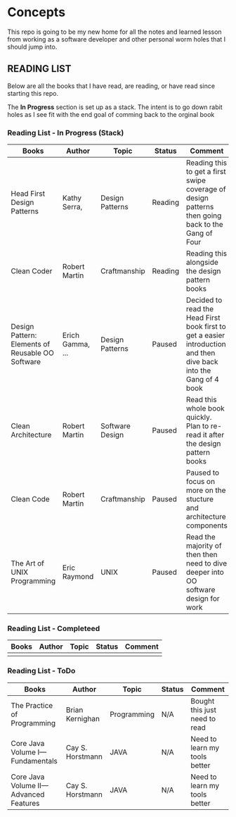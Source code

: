 # Concepts

This repo is going to be my new home for all the notes and learned lesson from working as a software developer and other personal worm holes that I should jump into.



## READING LIST

Below are all the books that I have read, are reading, or have read since starting this repo. 

The **In Progress** section is set up as a stack. The intent is to go down rabit holes as I see fit with the end goal of comming back to the orginal book

### Reading List - In Progress (Stack)

 Books        | Author           | Topic | Status |  Comment |
| ------------|------------------| ------| -----  | ---------|
| Head First Design Patterns  | Kathy Serra, | Design Patterns | Reading  | Reading this to get a first swipe coverage of design patterns then going back to the Gang of Four   | 
| Clean Coder    | Robert Martin  | Craftmanship | Reading  | Reading this alongside the design pattern books  |
| Design Pattern: Elements of Reusable OO Software     | Erich Gamma, ...  |  Design Patterns| Paused  | Decided to read the Head First book first to get a easier introduction and then dive back into the Gang of 4 book |
| Clean Architecture    | Robert Martin  | Software Design | Paused  | Read this whole book quickly. Plan to re-read it after the design pattern books |
| Clean Code    | Robert Martin  | Craftmanship | Paused  | Paused to focus on more on the stucture and architecture components  |
| The Art of UNIX Programming | Eric Raymond| UNIX | Paused | Read the majority of then then need to dive deeper into OO software design for work |


### Reading List - Completeed

 Books        | Author           | Topic | Status |  Comment |
| ------------|------------------| ------| -----  | ---------|
|     |   |  |   |  |



### Reading List - ToDo

  Books        | Author           | Topic | Status |  Comment |
| ------------|------------------| ------| -----  | ---------|
| The Practice of Programming | Brian Kernighan | Programming | N/A  | Bought this just need to read |
| Core Java Volume I—Fundamentals |  Cay S. Horstmann | JAVA | N/A  | Need to learn my tools better |
| Core Java Volume II—Advanced Features |  Cay S. Horstmann | JAVA | N/A  | Need to learn my tools better |